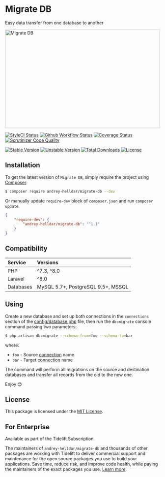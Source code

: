 # Migrate DB

Easy data transfer from one database to another

<img src="https://preview.dragon-code.pro/TheDragonCode/migrate-db.svg?brand=laravel" width="100%" height="320" alt="Migrate DB"/>

[![StyleCI Status][badge_styleci]][link_styleci]
[![Github Workflow Status][badge_build]][link_build]
[![Coverage Status][badge_coverage]][link_scrutinizer]
[![Scrutinizer Code Quality][badge_quality]][link_scrutinizer]

[![Stable Version][badge_stable]][link_packagist]
[![Unstable Version][badge_unstable]][link_packagist]
[![Total Downloads][badge_downloads]][link_packagist]
[![License][badge_license]][link_license]

## Installation

To get the latest version of `Migrate DB`, simply require the project using [Composer](https://getcomposer.org):

```bash
$ composer require andrey-helldar/migrate-db --dev
```

Or manually update `require-dev` block of `composer.json` and run `composer update`.

```json
{
    "require-dev": {
        "andrey-helldar/migrate-db": "^1.1"
    }
}
```

## Compatibility

| Service | Versions |
|:---|:---|
| PHP | ^7.3, ^8.0 |
| Laravel | ^8.0 |
| Databases | MySQL 5.7+, PostgreSQL 9.5+, MSSQL |

## Using

Create a new database and set up both connections in the `connections` section of
the [config/database.php](https://github.com/laravel/laravel/blob/8.x/config/database.php) file, then run the `db:migrate` console command passing two
parameters:

```bash
$ php artisan db:migrate --schema-from=foo --schema-to=bar
```

where:

* `foo` - Source [connection](https://github.com/laravel/laravel/blob/master/config/database.php) name
* `bar` - Target [connection](https://github.com/laravel/laravel/blob/master/config/database.php) name

The command will perform all migrations on the source and destination databases and transfer all records from the old to the new one.

Enjoy 😊


## License

This package is licensed under the [MIT License](LICENSE).


## For Enterprise

Available as part of the Tidelift Subscription.

The maintainers of `andrey-helldar/migrate-db` and thousands of other packages are working with Tidelift to deliver commercial support and maintenance for the open source packages you use to build your applications. Save time, reduce risk, and improve code health, while paying the maintainers of the exact packages you use. [Learn more](https://tidelift.com/subscription/pkg/packagist-andrey-helldar-migrate-db?utm_source=packagist-andrey-helldar-migrate-db&utm_medium=referral&utm_campaign=enterprise&utm_term=repo).



[badge_build]:          https://img.shields.io/github/workflow/status/andrey-helldar/migrate-db/phpunit?style=flat-square

[badge_coverage]:       https://img.shields.io/scrutinizer/coverage/g/andrey-helldar/migrate-db.svg?style=flat-square

[badge_downloads]:      https://img.shields.io/packagist/dt/andrey-helldar/migrate-db.svg?style=flat-square

[badge_license]:        https://img.shields.io/packagist/l/andrey-helldar/migrate-db.svg?style=flat-square

[badge_quality]:        https://img.shields.io/scrutinizer/g/andrey-helldar/migrate-db.svg?style=flat-square

[badge_stable]:         https://img.shields.io/github/v/release/andrey-helldar/migrate-db?label=stable&style=flat-square

[badge_styleci]:        https://styleci.io/repos/338000763/shield

[badge_unstable]:       https://img.shields.io/badge/unstable-dev--main-orange?style=flat-square

[link_build]:           https://github.com/andrey-helldar/migrate-db/actions

[link_license]:         LICENSE

[link_packagist]:       https://packagist.org/packages/andrey-helldar/migrate-db

[link_scrutinizer]:     https://scrutinizer-ci.com/g/andrey-helldar/migrate-db/?branch=main

[link_styleci]:         https://github.styleci.io/repos/338000763
